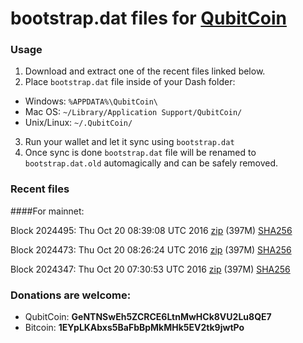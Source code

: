 # bootstrap.dat files for [QubitCoin](http://www.qubitcoin.com/)

### Usage

1. Download and extract one of the recent files linked below.
2. Place `bootstrap.dat` file inside of your Dash folder:
 - Windows: `%APPDATA%\QubitCoin\`
 - Mac OS: `~/Library/Application Support/QubitCoin/`
 - Unix/Linux: `~/.QubitCoin/`
3. Run your wallet and let it sync using `bootstrap.dat`
4. Once sync is done `bootstrap.dat` file will be renamed to `bootstrap.dat.old` automagically and can be safely removed.

### Recent files

####For mainnet:

Block 2024495: Thu Oct 20 08:39:08 UTC 2016 [zip](https://transfer.sh/b5rh8/bootstrap.dat.20161020.zip) (397M) [SHA256](https://transfer.sh/vnwuR/sha256.txt)

Block 2024473: Thu Oct 20 08:26:24 UTC 2016 [zip](https://transfer.sh/15jVeL/bootstrap.dat.20161020.zip) (397M) [SHA256](https://transfer.sh/DDOxp/sha256.txt)

Block 2024347: Thu Oct 20 07:30:53 UTC 2016 [zip](https://transfer.sh/NKCmM/bootstrap.dat.20161020.zip) (397M) [SHA256](https://transfer.sh/zUoso/sha256.txt)

### Donations are welcome:

- QubitCoin: **GeNTNSwEh5ZCRCE6LtnMwHCk8VU2Lu8QE7**
- Bitcoin: **1EYpLKAbxs5BaFbBpMkMHk5EV2tk9jwtPo**
